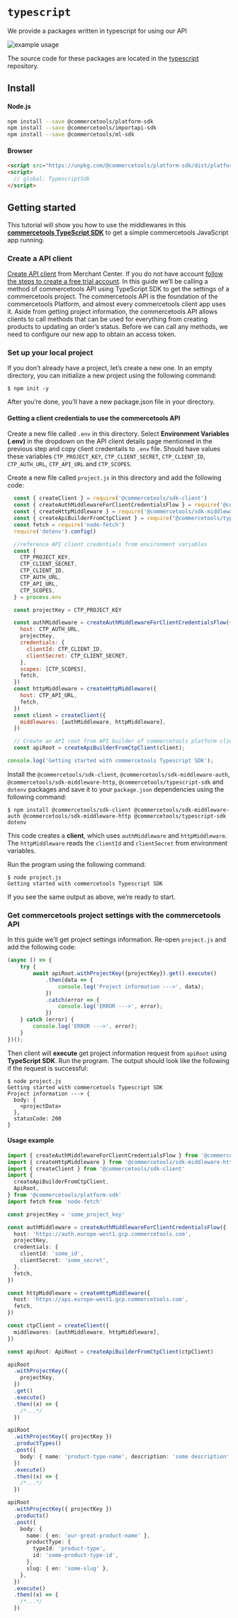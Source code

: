 # `typescript`

We provide a packages written in typescript for using our API

![example usage](typescript_tutorial.gif)

The source code for these packages are located in the [typescript](https://github.com/commercetools/commercetools-sdk-typescript/) repository.

## Install

#### Node.js

```bash
npm install --save @commercetools/platform-sdk
npm install --save @commercetools/importapi-sdk
npm install --save @commercetools/ml-sdk
```

#### Browser

```html
<script src="https://unpkg.com/@commercetools/platform-sdk/dist/platform-sdk.umd.js"></script>
<script>
  // global: TypescriptSdk
</script>
```

## Getting started
This tutorial will show you how to use the middlewares in this **[commercetools TypeScript SDK](https://github.com/commercetools/commercetools-sdk-typescript/)** to get a simple commercetools JavaScript app running.

### Create a API client
[Create API client](https://docs.commercetools.com/tutorials/getting-started#creating-an-api-client) from Merchant Center. If you do not have account [follow the steps to create a free trial account](https://docs.commercetools.com/tutorials/getting-started#first-steps). 
In this guide we’ll be calling a method of commercetools API using TypeScript SDK to get the settings of a commercetools project. The commercetools API is the foundation of the commercetools Platform, and almost every commercetools client app uses it. Aside from getting project information, the commercetools API allows clients to call methods that can be used for everything from creating products to updating an order’s status. Before we can call any methods, we need to configure our new app to obtain an access token.

### Set up your local project
If you don’t already have a project, let’s create a new one. In an empty directory, you can initialize a new project using the following command:

```
$ npm init -y
```

After you’re done, you’ll have a new package.json file in your directory.

#### Getting a client credentials to use the commercetools API
Create a new file called `.env` in this directory. Select **Environment Variables (.env)** in the dropdown on the API client details page mentioned in the previous step and copy client credentails to `.env` file. Should have values these variables `CTP_PROJECT_KEY`, `CTP_CLIENT_SECRET`, `CTP_CLIENT_ID`, `CTP_AUTH_URL`, `CTP_API_URL` and `CTP_SCOPES`.

Create a new file called `project.js` in this directory and add the following code:
```js
  const { createClient } = require('@commercetools/sdk-client')
  const { createAuthMiddlewareForClientCredentialsFlow } = require('@commercetools/sdk-middleware-auth')
  const { createHttpMiddleware } = require('@commercetools/sdk-middleware-http')
  const { createApiBuilderFromCtpClient } = require("@commercetools/typescript-sdk")
  const fetch = require('node-fetch')
  require('dotenv').config()

  //reference API client credentials from environment variables
  const {
    CTP_PROJECT_KEY,
    CTP_CLIENT_SECRET,
    CTP_CLIENT_ID,
    CTP_AUTH_URL,
    CTP_API_URL,
    CTP_SCOPES,
  } = process.env

  const projectKey = CTP_PROJECT_KEY

  const authMiddleware = createAuthMiddlewareForClientCredentialsFlow({
    host: CTP_AUTH_URL,
    projectKey,
    credentials: {
      clientId: CTP_CLIENT_ID,
      clientSecret: CTP_CLIENT_SECRET,
    },
    scopes: [CTP_SCOPES],
    fetch,
  })
  const httpMiddleware = createHttpMiddleware({
    host: CTP_API_URL,
    fetch,
  })
  const client = createClient({
    middlewares: [authMiddleware, httpMiddleware],
  })

  // Create an API root from API builder of commercetools platform client
  const apiRoot = createApiBuilderFromCtpClient(client);

console.log('Getting started with commercetools Typescript SDK');
```

Install the `@commercetools/sdk-client`, `@commercetools/sdk-middleware-auth`, `@commercetools/sdk-middleware-http`, `@commercetools/typescript-sdk` and `dotenv` packages and save it to your `package.json` dependencies using the following command:

```
$ npm install @commercetools/sdk-client @commercetools/sdk-middleware-auth @commercetools/sdk-middleware-http @commercetools/typescript-sdk dotenv
```

This code creates a **client**, which uses `authMiddleware` and `httpMiddleware`. The `httpMiddleware` reads the `clientId` and `clientSecret` from environment variables.

Run the program using the following command:
```
$ node project.js
Getting started with commercetools Typescript SDK
```
If you see the same output as above, we’re ready to start.

### Get commercetools project settings with the commercetools API
In this guide we’ll get project settings information. Re-open `project.js` and add the following code:
```js
(async () => {
    try {
        await apiRoot.withProjectKey({projectKey}).get().execute()
            .then(data => {
                console.log('Project information --->', data);
            })
            .catch(error => {
                console.log('ERROR --->', error);
            })
    } catch (error) {
        console.log('ERROR --->', error);
    }
})();
```
Then client will **execute** get project information request from `apiRoot` using **TypeScript SDK**.
Run the program. The output should look like the following if the request is successful:
```
$ node project.js
Getting started with commercetools Typescript SDK
Project information ---> {
  body: {
    <projectData>
  },
  statusCode: 200
}
```

#### Usage example

```ts
import { createAuthMiddlewareForClientCredentialsFlow } from '@commercetools/sdk-middleware-auth'
import { createHttpMiddleware } from '@commercetools/sdk-middleware-http'
import { createClient } from '@commercetools/sdk-client'
import {
  createApiBuilderFromCtpClient,
  ApiRoot,
} from '@commercetools/platform-sdk'
import fetch from 'node-fetch'

const projectKey = 'some_project_key'

const authMiddleware = createAuthMiddlewareForClientCredentialsFlow({
  host: 'https://auth.europe-west1.gcp.commercetools.com',
  projectKey,
  credentials: {
    clientId: 'some_id',
    clientSecret: 'some_secret',
  },
  fetch,
})

const httpMiddleware = createHttpMiddleware({
  host: 'https://api.europe-west1.gcp.commercetools.com',
  fetch,
})

const ctpClient = createClient({
  middlewares: [authMiddleware, httpMiddleware],
})

const apiRoot: ApiRoot = createApiBuilderFromCtpClient(ctpClient)

apiRoot
  .withProjectKey({
    projectKey,
  })
  .get()
  .execute()
  .then((x) => {
    /*...*/
  })

apiRoot
  .withProjectKey({ projectKey })
  .productTypes()
  .post({
    body: { name: 'product-type-name', description: 'some description' },
  })
  .execute()
  .then((x) => {
    /*...*/
  })

apiRoot
  .withProjectKey({ projectKey })
  .products()
  .post({
    body: {
      name: { en: 'our-great-product-name' },
      productType: {
        typeId: 'product-type',
        id: 'some-product-type-id',
      },
      slug: { en: 'some-slug' },
    },
  })
  .execute()
  .then((x) => {
    /*...*/
  })
```
